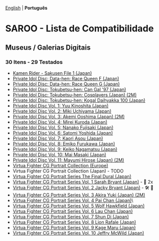 [English](README.md) | **Português**

# SAROO - Lista de Compatibilidade

## Museus / Galerias Digitais

### 30 Itens - 29 Testados

- [Kamen Rider - Sakusen File 1 (Japan)](../../Regions/Digitals/Japan/T-14101G/01/README.md)
- [Private Idol Disc: Data-hen: Race Queen F (Japan)](../../Regions/Digitals/Japan/T-30805G/01/README.md)
- [Private Idol Disc: Data-hen: Race Queen G (Japan)](../../Regions/Digitals/Japan/T-30806G/01/README.md)
- [Private Idol Disc: Tokubetsu-hen: Can Gal '97 (Japan)](../../Regions/Digitals/Japan/T-30808G/01/README.md)
- [Private Idol Disc: Tokubetsu-hen: Cosplayers (Japan) (2M)](../../Regions/Digitals/Japan/T-30804G/01/README.md)
- [Private Idol Disc: Tokubetsu-hen: Kogal Daihyakka 100 (Japan)](../../Regions/Digitals/Japan/T-30807G/01/README.md)
- [Private Idol Disc Vol. 1: Yuu Kinoshita (Japan)](../../Regions/Digitals/Japan/T-30801G/01/README.md)
- [Private Idol Disc Vol. 2: Miki Uchiyama (Japan)](../../Regions/Digitals/Japan/T-30802G/01/README.md)
- [Private Idol Disc Vol. 3: Akemi Ooshima (Japan) (2M)](../../Regions/Digitals/Japan/T-30803G/01/README.md)
- [Private Idol Disc Vol. 4: Mirei Kuroda (Japan)](../../Regions/Digitals/Japan/T-30809G/01/README.md)
- [Private Idol Disc Vol. 5: Nanako Fujisaki (Japan)](../../Regions/Digitals/Japan/T-30811G/01/README.md)
- [Private Idol Disc Vol. 6: Satomi Yoshida (Japan)](../../Regions/Digitals/Japan/T-30813G/01/README.md)
- [Private Idol Disc Vol. 7: Kaori Asou (Japan)](../../Regions/Digitals/Japan/T-30814G/01/README.md)
- [Private Idol Disc Vol. 8: Emiko Furukawa (Japan)](../../Regions/Digitals/Japan/T-30815G/01/README.md)
- [Private Idol Disc Vol. 9: Keiko Nagamatsu (Japan)](../../Regions/Digitals/Japan/T-30816G/01/README.md)
- [Private Idol Disc Vol. 10: Mai Masaki (Japan)](../../Regions/Digitals/Japan/T-30817G/01/README.md)
- [Private Idol Disc Vol. 11: Mayumi Hirose (Japan) (2M)](../../Regions/Digitals/Japan/T-30818G/01/README.md)
- [Virtua Fighter CG Portrait Collection (Europe)](../../Regions/Digitals/Europe/610-6083/01/README.md)
- Virtua Fighter CG Portrait Collection (Japan) - TODO
- [Virtua Fighter CG Portrait Series The Final Dural (Japan)](../../Regions/Digitals/Japan/GS-9073/01/README.md)
- [Virtua Fighter CG Portrait Series Vol. 1 Sarah Bryant (Japan)](../../Regions/Digitals/Japan/GS-9062/README.md) - :minidisc: 2x
- [Virtua Fighter CG Portrait Series Vol. 2 Jacky Bryant (Japan)](../../Regions/Digitals/Japan/GS-9064/README.md) - :hammer_and_wrench: :checkered_flag:
- [Virtua Fighter CG Portrait Series Vol. 3 Akira Yuki (Japan) (2M)](../../Regions/Digitals/Japan/GS-9065/01/README.md)
- [Virtua Fighter CG Portrait Series Vol. 4 Pai Chan (Japan)](../../Regions/Digitals/Japan/GS-9066/01/README.md)\
- [Virtua Fighter CG Portrait Series Vol. 5 Wolf Hawkfield (Japan)](../../Regions/Digitals/Japan/GS-9068/01/README.md)
- [Virtua Fighter CG Portrait Series Vol. 6 Lau Chan (Japan)](../../Regions/Digitals/Japan/GS-9069/01/README.md)
- [Virtua Fighter CG Portrait Series Vol. 7 Shun Di (Japan)](../../Regions/Digitals/Japan/GS-9070/01/README.md)
- [Virtua Fighter CG Portrait Series Vol. 8 Lion Rafale (Japan)](../../Regions/Digitals/Japan/GS-9071/01/README.md)
- [Virtua Fighter CG Portrait Series Vol. 9 Kage Maru (Japan)](../../Regions/Digitals/Japan/GS-9067/01/README.md)
- [Virtua Fighter CG Portrait Series Vol. 10 Jeffry McWild (Japan)](../../Regions/Digitals/Japan/GS-9072/01/README.md)
